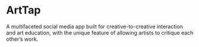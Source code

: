 # ArtTap
A multifaceted social media app built for creative-to-creative interaction and art education, with the unique feature of allowing artists to critique each other’s work.
